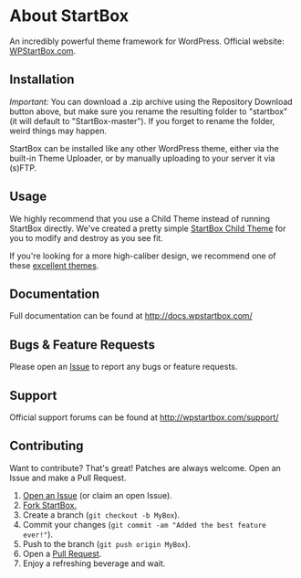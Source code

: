 About StartBox
============
An incredibly powerful theme framework for WordPress. Official website: [WPStartBox.com](http://wpstartbox.com).

Installation
------------
*Important:* You can download a .zip archive using the Repository Download button above, but make sure you rename the resulting folder to "startbox" (it will default to "StartBox-master"). If you forget to rename the folder, weird things may happen.

StartBox can be installed like any other WordPress theme, either via the built-in Theme Uploader, or by manually uploading to your server it via (s)FTP.

Usage
------------
We highly recommend that you use a Child Theme instead of running StartBox directly. We've created a pretty simple [StartBox Child Theme](https://github.com/WebDevStudios/StartBox-Child) for you to modify and destroy as you see fit.

If you're looking for a more high-caliber design, we recommend one of these [excellent themes](http://wpstartbox.com/themes/).

Documentation
------------
Full documentation can be found at http://docs.wpstartbox.com/

Bugs & Feature Requests
------------
Please open an [Issue](https://github.com/WebDevStudios/StartBox/issues) to report any bugs or feature requests.

Support
------------
Official support forums can be found at http://wpstartbox.com/support/

Contributing
------------
Want to contribute? That's great! Patches are always welcome. Open an Issue and make a Pull Request.

1. [Open an Issue](https://github.com/WebDevStudios/StartBox/issues) (or claim an open Issue).
2. [Fork StartBox.](https://github.com/WebDevStudios/StartBox/fork_select)
3. Create a branch (`git checkout -b MyBox`).
4. Commit your changes (`git commit -am "Added the best feature ever!"`).
5. Push to the branch (`git push origin MyBox`).
6. Open a [Pull Request](https://github.com/WebDevStudios/StartBox/pulls).
7. Enjoy a refreshing beverage and wait.
